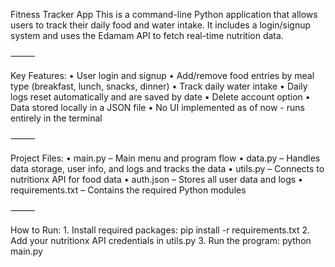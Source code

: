 <!-- Project information -->
Fitness Tracker App
This is a command-line Python application that allows users to track their daily food and water intake. It includes a login/signup system and uses the Edamam API to fetch real-time nutrition data.

⸻

Key Features:
	•	User login and signup
	•	Add/remove food entries by meal type (breakfast, lunch, snacks, dinner)
	•	Track daily water intake
	•	Daily logs reset automatically and are saved by date
	•	Delete account option
	•	Data stored locally in a JSON file
  • No UI implemented as of now - runs entirely in the terminal

⸻

Project Files:
	•	main.py – Main menu and program flow
	•	data.py – Handles data storage, user info, and logs and tracks the data
	•	utils.py – Connects to nutritionx API for food data
	•	auth.json – Stores all user data and logs
	•	requirements.txt – Contains the required Python modules

⸻

How to Run:
	1.	Install required packages: pip install -r requirements.txt
	2.	Add your nutritionx API credentials in utils.py
	3.	Run the program: python main.py